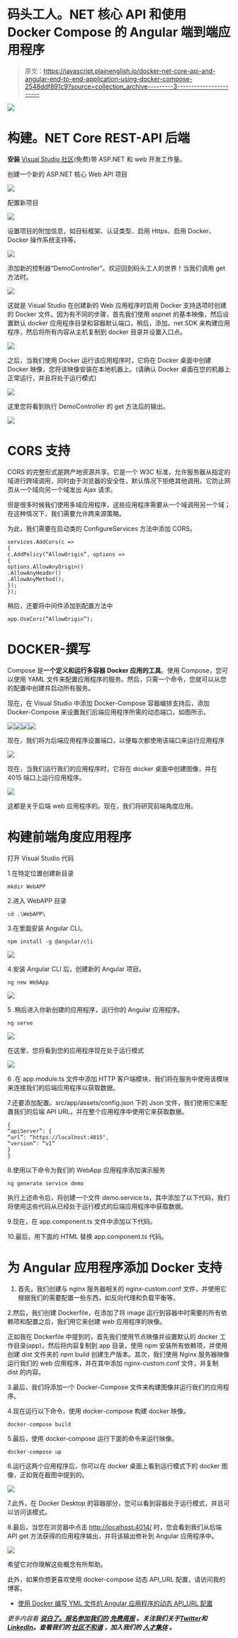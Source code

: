 # 码头工人。NET 核心 API 和使用 Docker Compose 的 Angular 端到端应用程序

> 原文：<https://javascript.plainenglish.io/docker-net-core-api-and-angular-end-to-end-application-using-docker-compose-2548ddf891c9?source=collection_archive---------3----------------------->

![](img/a329163af26c9c3b1aa0ab482e83e346.png)

# 构建。NET Core REST-API 后端

**安装** [Visual Studio 社区](https://visualstudio.microsoft.com/en/vs/community/)(免费)带 ASP.NET 和 web 开发工作量。

创建一个新的 ASP.NET 核心 Web API 项目

![](img/4047b4ca72b837af28a5063c5780dc2e.png)

配置新项目

![](img/5c9e9f084c7e7f8735b6e30a6038848a.png)

设置项目的附加信息，如目标框架、认证类型、启用 Https、启用 Docker、Docker 操作系统支持等。

![](img/14e7ecc46322d33ce49c9a1b36ff4ecf.png)

添加新的控制器“DemoController”。欢迎回到码头工人的世界！当我们调用 get 方法时。

![](img/dc30f36783d2f0c4a8c7e41c3409c3b1.png)

这就是 Visual Studio 在创建新的 Web 应用程序时启用 Docker 支持选项时创建的 Docker 文件。因为有不同的步骤，首先我们使用 aspnet 的基本映像，然后设置默认 docker 应用程序目录和容器默认端口，稍后，添加。net SDK 来构建应用程序，然后将所有内容从主机复制到 docker 目录并设置入口点。

![](img/3ad5e2c5055629b2924f322c57d89ae0.png)

之后，当我们使用 Docker 运行该应用程序时，它将在 Docker 桌面中创建 Docker 映像，您将该映像安装在本地机器上。(请确认 Docker 桌面在您的机器上正常运行，并且将处于运行模式)

![](img/ececb8874937a2dd2301b6e96263bf57.png)

这里您将看到执行 DemoController 的 get 方法后的输出。

![](img/066adcc7cd2f6b261e99eddc478cae4f.png)

# CORS 支持

CORS 的完整形式是跨产地资源共享。它是一个 W3C 标准，允许服务器从指定的域进行跨域调用，同时由于浏览器的安全性，默认情况下拒绝其他调用。它防止网页从一个域向另一个域发出 Ajax 请求。

但是很多时候我们使用多域应用程序，这些应用程序需要从一个域调用另一个域；在这种情况下，我们需要允许跨来源策略。

为此，我们需要在启动类的 ConfigureServices 方法中添加 CORS。

```
services.AddCors(c =>
{
c.AddPolicy(“AllowOrigin”, options =>
{
options.AllowAnyOrigin()
.AllowAnyHeader()
.AllowAnyMethod();
});
});
```

稍后，还要将中间件添加到配置方法中

```
app.UseCors(“AllowOrigin”);
```

# DOCKER-撰写

Compose 是**一个定义和运行多容器 Docker 应用的工具**。使用 Compose，您可以使用 YAML 文件来配置应用程序的服务。然后，只需一个命令，您就可以从您的配置中创建并启动所有服务。

现在，在 Visual Studio 中添加 Docker-Compose 容器编排支持后，添加 Docker-Compose 来设置我们后端应用程序所需的动态端口，如图所示。

![](img/2c3c63db158935adbf48fe5061feb27d.png)![](img/65d46eca0dd11cb8108a3d474273a525.png)![](img/a5f1951fc79d7a9303434c7e603bdc73.png)![](img/9926df9a1bfb7467d7a06394da4b9752.png)

现在，我们将为后端应用程序设置端口，以便每次都使用该端口来运行应用程序

![](img/f9bc4f14d5dc6cbd8822bbd626a491f9.png)

现在，当我们运行我们的应用程序时，它将在 docker 桌面中创建图像，并在 4015 端口上运行应用程序。

![](img/e039e6d4820ebd4fdb081f35eca5e5f6.png)

这都是关于后端 web 应用程序的。现在，我们将研究前端角度应用。

# 构建前端角度应用程序

打开 Visual Studio 代码

1.在特定位置创建新目录

```
mkdir WebAPP
```

2.进入 WebAPP 目录

```
cd .\WebAPP\
```

3.在里面安装 Angular CLI。

```
npm install -g @angular/cli
```

![](img/d4c492d5f976b1fdd254009e697c654c.png)

4.安装 Angular CLI 后，创建新的 Angular 项目。

```
ng new WebApp
```

![](img/e3a926bda73a681ee87cb9c6e4888e55.png)

5 .稍后进入你新创建的应用程序，运行你的 Angular 应用程序。

```
ng serve
```

![](img/b4c50c00a90388ef66ed18b8695272c7.png)

在这里，您将看到您的应用程序现在处于运行模式

![](img/bb091dc2b2704219b1f5a16b9443c7e0.png)

6 .在 app.module.ts 文件中添加 HTTP 客户端模块，我们将在服务中使用该模块来连接我们的后端应用程序以获取数据。

7.还要添加配置。src/app/assets/config.json 下的 Json 文件，我们使用它来配置我们的后端 API URL，并在整个应用程序中使用它来获取数据。

```
{
“apiServer”: {
“url”: “https://localhost:4015",
“version”: “v1”
}
}
```

8.使用以下命令为我们的 WebApp 应用程序添加演示服务

```
ng generate service demo
```

执行上述命令后，将创建一个文件 demo.service.ts，其中添加了以下代码，我们将使用这些代码从已经处于运行模式的后端应用程序中获取数据。

9.现在，在 app.component.ts 文件中添加以下代码。

10.最后，用下面的 HTML 替换 app.component.ts 代码。

# 为 Angular 应用程序添加 Docker 支持

1.  首先，我们创建与 nginx 服务器相关的 nginx-custom.conf 文件，并使用它根据我们的需要配置一些东西，如反向代理和负载平衡等。

2.然后，我们创建 Dockerfile，在添加了将 image 运行到容器中时需要的所有依赖项和配置之后，我们用它来创建 web 应用程序的映像。

正如我在 Dockerfile 中提到的，首先我们使用节点映像并设置默认的 docker 工作目录(app)，然后将内容复制到 app 目录，使用 npm 安装所有依赖项，并使用创建 dist 文件夹的 npm build 创建生产版本。其次，我们使用 Nginx 服务器映像运行我们的 web 应用程序，并在其中添加 nginx-custom.conf 文件，并复制 dist 的内容。

3.最后，我们将添加一个 Docker-Compose 文件来构建图像并运行我们的应用程序。

4.现在运行以下命令，使用 docker-compose 构建 docker 映像。

```
docker-compose build
```

5.最后，使用 docker-compose 运行下面的命令来运行映像。

```
docker-compose up
```

6.运行这两个应用程序后，你可以在 docker 桌面上看到运行模式下的 docker 图像，正如我在截图中提到的。

![](img/f7fb207b6c1f5fbce54fcb93e50d9ba1.png)

7.此外，在 Docker Desktop 的容器部分，您可以看到容器处于运行模式，并且可以访问该模式。

8.最后，当您在浏览器中点击 [http://localhost:4014/](http://localhost:4014/) 时，您会看到我们从后端 API get 方法获得的应用程序输出，并将该输出修补到 Angular 应用程序中。

![](img/b0e72ab9a5d556bdf9fe62417829342b.png)

希望它对你理解这些概念有所帮助。

此外，如果你想更喜欢使用 docker-compose 动态 API_URL 配置，请访问我的博客。

*   [使用 Docker 编写 YML 文件的 Angular 应用程序的动态 API_URL 配置](https://medium.com/@jaydeepvpatil225/angular-environmental-variables-and-backend-api-url-dynamic-configuration-using-docker-compose-yml-7eece6c89cfc)

*更多内容看* [***说白了。报名参加我们的***](https://plainenglish.io/) **[***免费周报***](http://newsletter.plainenglish.io/) *。关注我们关于*[***Twitter***](https://twitter.com/inPlainEngHQ)*和*[***LinkedIn***](https://www.linkedin.com/company/inplainenglish/)*。查看我们的* [***社区不和谐***](https://discord.gg/GtDtUAvyhW) *，加入我们的* [***人才集体***](https://inplainenglish.pallet.com/talent/welcome) *。***